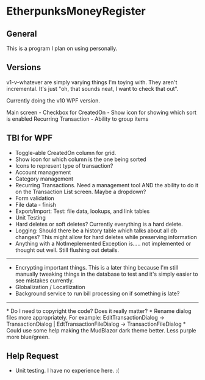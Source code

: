 # EtherpunksMoneyRegister


## General
This is a program I plan on using personally.

## Versions

v1-v-whatever are simply varying things I'm toying with. They aren't incremental. It's just "oh, that sounds neat, I want to check that out".

Currently doing the v10 WPF version.

Main screen
	- Checkbox for CreatedOn
	- Show icon for showing which sort is enabled
Recurring Transaction
	- Ability to group items


## TBI for WPF


* Toggle-able CreatedOn column for grid.
* Show icon for which column is the one being sorted
* Icons to represent type of transaction?
* Account management
* Category management
* Recurring Transactions. Need a management tool AND the ability to do it on the Transaction List screen. Maybe a dropdown?
* Form validation
* File data - finish
* Export/Import: Test: file data, lookups, and link tables
* Unit Testing
* Hard deletes or soft deletes? Currently everything is a hard delete. 
* Logging: Should there be a history table which talks about all db changes? This might allow for hard deletes while preserving information
* Anything with a NotImeplemented Exception is..... not implemented or thought out well. Still flushing out details.
<hr />

* Encrypting important things. This is a later thing because I'm still manually tweaking things in the database to test and it's simply easier to see mistakes currently.
* Globalization / Locatlization
* Background service to run bill processing on if something is late?

<hr />
* Do I need to copyright the code? Does it really matter?
* Rename dialog files more appropriately. For example: EditTransactionDialog -> TransactionDialog | EdtTransactionFileDialog -> TransactionFileDialog
* Could use some help making the MudBlazor dark theme better. Less purple more blue/green. 

## Help Request

* Unit testing. I have no experience here. :(
